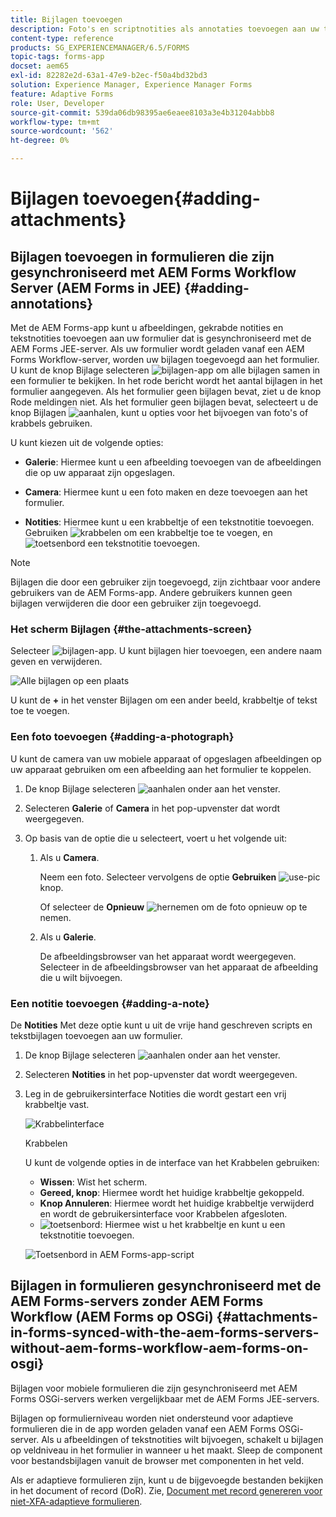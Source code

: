 ```yaml
---
title: Bijlagen toevoegen
description: Foto's en scriptnotities als annotaties toevoegen aan uw taak in de AEM Forms-app
content-type: reference
products: SG_EXPERIENCEMANAGER/6.5/FORMS
topic-tags: forms-app
docset: aem65
exl-id: 82282e2d-63a1-47e9-b2ec-f50a4bd32bd3
solution: Experience Manager, Experience Manager Forms
feature: Adaptive Forms
role: User, Developer
source-git-commit: 539da06db98395ae6eaee8103a3e4b31204abbb8
workflow-type: tm+mt
source-wordcount: '562'
ht-degree: 0%

---
```


# Bijlagen toevoegen{#adding-attachments}

## Bijlagen toevoegen in formulieren die zijn gesynchroniseerd met AEM Forms Workflow Server (AEM Forms in JEE) {#adding-annotations}

Met de AEM Forms-app kunt u afbeeldingen, gekrabde notities en tekstnotities toevoegen aan uw formulier dat is gesynchroniseerd met de AEM Forms JEE-server. Als uw formulier wordt geladen vanaf een AEM Forms Workflow-server, worden uw bijlagen toegevoegd aan het formulier. U kunt de knop Bijlage selecteren ![bijlagen-app](assets/attachments-app.png) om alle bijlagen samen in een formulier te bekijken. In het rode bericht wordt het aantal bijlagen in het formulier aangegeven. Als het formulier geen bijlagen bevat, ziet u de knop Rode meldingen niet. Als het formulier geen bijlagen bevat, selecteert u de knop Bijlagen ![aanhalen](assets/attch.png), kunt u opties voor het bijvoegen van foto&#39;s of krabbels gebruiken.

U kunt kiezen uit de volgende opties:

* **Galerie**: Hiermee kunt u een afbeelding toevoegen van de afbeeldingen die op uw apparaat zijn opgeslagen.

* **Camera**: Hiermee kunt u een foto maken en deze toevoegen aan het formulier.

* **Notities**: Hiermee kunt u een krabbeltje of een tekstnotitie toevoegen. Gebruiken ![krabbelen](assets/scribble.png) om een krabbeltje toe te voegen, en ![toetsenbord](assets/keyboard.png) een tekstnotitie toevoegen.

>[!NOTE]
>
>Bijlagen die door een gebruiker zijn toegevoegd, zijn zichtbaar voor andere gebruikers van de AEM Forms-app. Andere gebruikers kunnen geen bijlagen verwijderen die door een gebruiker zijn toegevoegd.
>

### Het scherm Bijlagen {#the-attachments-screen}

Selecteer ![bijlagen-app](assets/attachments-app.png). U kunt bijlagen hier toevoegen, een andere naam geven en verwijderen.

![Alle bijlagen op een plaats](assets/attachments-screen.png)

U kunt de **+** in het venster Bijlagen om een ander beeld, krabbeltje of tekst toe te voegen.

### Een foto toevoegen {#adding-a-photograph}

U kunt de camera van uw mobiele apparaat of opgeslagen afbeeldingen op uw apparaat gebruiken om een afbeelding aan het formulier te koppelen.

1. De knop Bijlage selecteren ![aanhalen](assets/attch.png) onder aan het venster.
1. Selecteren **Galerie** of **Camera** in het pop-upvenster dat wordt weergegeven.
1. Op basis van de optie die u selecteert, voert u het volgende uit:

   1. Als u **Camera**.

      Neem een foto. Selecteer vervolgens de optie **Gebruiken** ![use-pic](assets/use-pic.png) knop.

      Of selecteer de **Opnieuw** ![hernemen](assets/retake.png) om de foto opnieuw op te nemen.

   1. Als u **Galerie**.

      De afbeeldingsbrowser van het apparaat wordt weergegeven. Selecteer in de afbeeldingsbrowser van het apparaat de afbeelding die u wilt bijvoegen.

### Een notitie toevoegen {#adding-a-note}

De **Notities** Met deze optie kunt u uit de vrije hand geschreven scripts en tekstbijlagen toevoegen aan uw formulier.

1. De knop Bijlage selecteren ![aanhalen](assets/attch.png) onder aan het venster.
1. Selecteren **Notities** in het pop-upvenster dat wordt weergegeven.
1. Leg in de gebruikersinterface Notities die wordt gestart een vrij krabbeltje vast.

   ![Krabbelinterface](assets/scribble-ui.png)

   Krabbelen

   U kunt de volgende opties in de interface van het Krabbelen gebruiken:

   * **Wissen**: Wist het scherm.
   * **Gereed, knop**: Hiermee wordt het huidige krabbeltje gekoppeld.
   * **Knop Annuleren**: Hiermee wordt het huidige krabbeltje verwijderd en wordt de gebruikersinterface voor Krabbelen afgesloten.
   * ![toetsenbord](assets/keyboard.png): Hiermee wist u het krabbeltje en kunt u een tekstnotitie toevoegen.

   ![Toetsenbord in AEM Forms-app-script](assets/keyboard-inapp.png)

## Bijlagen in formulieren gesynchroniseerd met de AEM Forms-servers zonder AEM Forms Workflow (AEM Forms op OSGi) {#attachments-in-forms-synced-with-the-aem-forms-servers-without-aem-forms-workflow-aem-forms-on-osgi}

Bijlagen voor mobiele formulieren die zijn gesynchroniseerd met AEM Forms OSGi-servers werken vergelijkbaar met de AEM Forms JEE-servers.

Bijlagen op formulierniveau worden niet ondersteund voor adaptieve formulieren die in de app worden geladen vanaf een AEM Forms OSGi-server. Als u afbeeldingen of tekstnotities wilt bijvoegen, schakelt u bijlagen op veldniveau in het formulier in wanneer u het maakt. Sleep de component voor bestandsbijlagen vanuit de browser met componenten in het veld.

Als er adaptieve formulieren zijn, kunt u de bijgevoegde bestanden bekijken in het document of record (DoR). Zie, [Document met record genereren voor niet-XFA-adaptieve formulieren](../../forms/using/generate-document-of-record-for-non-xfa-based-adaptive-forms.md).
